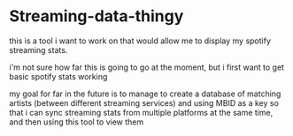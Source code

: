 # Streaming-data-thingy

this is a tool i want to work on that would allow me to display my spotify streaming stats.

i'm not sure how far this is going to go at the moment, but i first want to get basic spotify stats working

my goal for far in the future is to manage to create a database of matching artists (between different streaming services) and using MBID as a key so that i can sync streaming stats from multiple platforms at the same time, and then using this tool to view them
